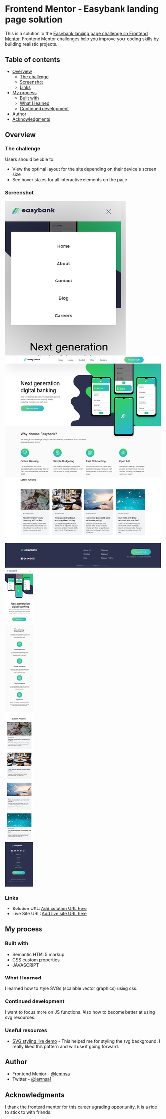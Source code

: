 # Frontend Mentor - Easybank landing page solution

This is a solution to the [Easybank landing page challenge on Frontend Mentor](https://www.frontendmentor.io/challenges/easybank-landing-page-WaUhkoDN). Frontend Mentor challenges help you improve your coding skills by building realistic projects. 

## Table of contents

- [Overview](#overview)
  - [The challenge](#the-challenge)
  - [Screenshot](#screenshot)
  - [Links](#links)
- [My process](#my-process)
  - [Built with](#built-with)
  - [What I learned](#what-i-learned)
  - [Continued development](#continued-development)
- [Author](#author)
- [Acknowledgments](#acknowledgments)

## Overview

### The challenge

Users should be able to:

- View the optimal layout for the site depending on their device's screen size
- See hover states for all interactive elements on the page

### Screenshot

![](./mobile-view%20navigavation.png)
![](./desktop-view.png)
![](./mobile-view.png)

### Links

- Solution URL: [Add solution URL here](https://your-solution-url.com)
- Live Site URL: [Add live site URL here](https://your-live-site-url.com)

## My process

### Built with

- Semantic HTML5 markup
- CSS custom properties
- JAVASCRIPT

### What I learned

I learned how to style SVGs (scalable vector graphics) using css.

### Continued development

I want to focus more on JS functions. 
Also how to become better at using svg resources.

### Useful resources

- [SVG styling live demo](https://www.BoxySVG.com) - This helped me for styling the svg background. I really liked this pattern and will use it going forward.

## Author

- Frontend Mentor - [@lemnsa](https://www.frontendmentor.io/profile/yourusername)
- Twitter - [@lemnsa1](https://www.twitter.com/lemnsa)

## Acknowledgments
I thank the frontend mentor for this career ugrading opportunity, it is a ride to stick to with friends.
